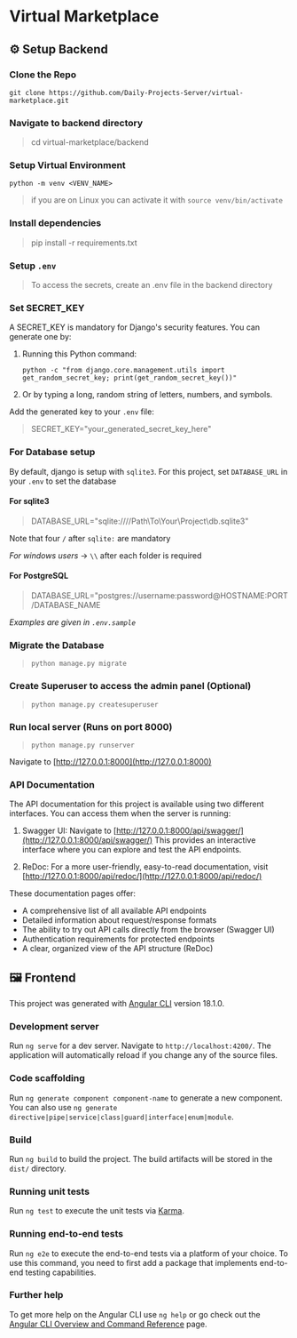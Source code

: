 # Virtual Marketplace

## ⚙️ Setup Backend

### Clone the Repo
`git clone https://github.com/Daily-Projects-Server/virtual-marketplace.git`

### Navigate to backend directory
> cd virtual-marketplace/backend

### Setup Virtual Environment
`python -m venv <VENV_NAME>`
> if you are on Linux you can activate it with `source venv/bin/activate`

### Install dependencies
> pip install -r requirements.txt

### Setup `.env`
> To access the secrets, create an .env file in the backend directory

### Set SECRET_KEY
A SECRET_KEY is mandatory for Django's security features. You can generate one by:
1. Running this Python command:
   ```
   python -c "from django.core.management.utils import get_random_secret_key; print(get_random_secret_key())"
   ```
2. Or by typing a long, random string of letters, numbers, and symbols.

Add the generated key to your `.env` file:
> SECRET_KEY="your_generated_secret_key_here"

### For Database setup
By default, django is setup with `sqlite3`. For this project, set `DATABASE_URL` in your `.env` to set the database

#### For sqlite3
> DATABASE_URL="sqlite:////Path\\To\\Your\\Project\\db.sqlite3"

Note that four `/` after `sqlite:` are mandatory

*For windows users* -> `\\` after each folder is required

#### For PostgreSQL
> DATABASE_URL="postgres://username:password@HOSTNAME:PORT/DATABASE_NAME

*Examples are given in `.env.sample`*

### Migrate the Database
> `python manage.py migrate`

### Create Superuser to access the admin panel (Optional)
> `python manage.py createsuperuser`

### Run local server (Runs on port 8000)
> `python manage.py runserver`


Navigate to [http://127.0.0.1:8000](http://127.0.0.1:8000)


### API Documentation

The API documentation for this project is available using two different interfaces. You can access them when the server is running:

1. Swagger UI:
   Navigate to [http://127.0.0.1:8000/api/swagger/](http://127.0.0.1:8000/api/swagger/)
   This provides an interactive interface where you can explore and test the API endpoints.

2. ReDoc:
   For a more user-friendly, easy-to-read documentation, visit [http://127.0.0.1:8000/api/redoc/](http://127.0.0.1:8000/api/redoc/)

These documentation pages offer:
- A comprehensive list of all available API endpoints
- Detailed information about request/response formats
- The ability to try out API calls directly from the browser (Swagger UI)
- Authentication requirements for protected endpoints
- A clear, organized view of the API structure (ReDoc)


## 🖼 Frontend

This project was generated with [Angular CLI](https://github.com/angular/angular-cli) version 18.1.0.

### Development server

Run `ng serve` for a dev server. Navigate to `http://localhost:4200/`. The application will automatically reload if you change any of the source files.

### Code scaffolding

Run `ng generate component component-name` to generate a new component. You can also use `ng generate directive|pipe|service|class|guard|interface|enum|module`.

### Build

Run `ng build` to build the project. The build artifacts will be stored in the `dist/` directory.

### Running unit tests

Run `ng test` to execute the unit tests via [Karma](https://karma-runner.github.io).

### Running end-to-end tests

Run `ng e2e` to execute the end-to-end tests via a platform of your choice. To use this command, you need to first add a package that implements end-to-end testing capabilities.

### Further help

To get more help on the Angular CLI use `ng help` or go check out the [Angular CLI Overview and Command Reference](https://angular.dev/tools/cli) page.
